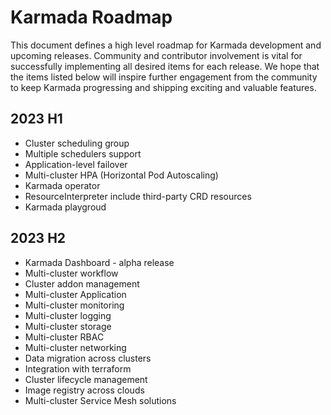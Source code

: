 # Karmada Roadmap

This document defines a high level roadmap for Karmada development and upcoming releases.
Community and contributor involvement is vital for successfully implementing all desired items for each release.
We hope that the items listed below will inspire further engagement from the community to keep Karmada progressing and shipping exciting and valuable features.

## 2023 H1
- Cluster scheduling group
- Multiple schedulers support
- Application-level failover
- Multi-cluster HPA (Horizontal Pod Autoscaling)
- Karmada operator
- ResourceInterpreter include third-party CRD resources
- Karmada playgroud

## 2023 H2
- Karmada Dashboard - alpha release
- Multi-cluster workflow
- Cluster addon management
- Multi-cluster Application
- Multi-cluster monitoring
- Multi-cluster logging
- Multi-cluster storage
- Multi-cluster RBAC
- Multi-cluster networking
- Data migration across clusters
- Integration with terraform
- Cluster lifecycle management
- Image registry across clouds
- Multi-cluster Service Mesh solutions

